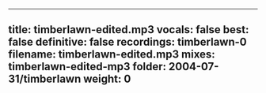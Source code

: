 
---
title: timberlawn-edited.mp3
vocals: false
best: false
definitive: false
recordings: timberlawn-0
filename: timberlawn-edited.mp3
mixes: timberlawn-edited-mp3
folder: 2004-07-31/timberlawn
weight: 0
---
